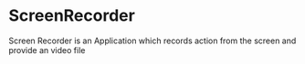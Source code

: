 # ScreenRecorder
Screen Recorder is an Application which records action from the screen and provide an video file
